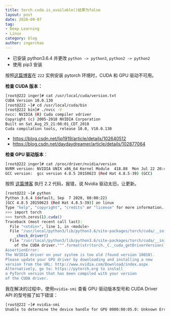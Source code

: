 ```yaml
---
title: torch.cuda.is_available()结果为false
layout: post
date: 2020-09-07
tag: 
- Deep Learning
- Linux
category: blog
author: ingerchao
---
```






- 已安装 python3.6.4 并更改 `python -> python3`, `python2 -> python2`
- 使用 pip3 安装

按照[这篇博客](https://blog.csdn.net/weixin_45250844/article/details/101854871)在 `222` 实例安装 pytorch 环境时，CUDA 和 GPU 驱动不可用。

**检查 CUDA 版本：**

```bash
[root@222 inger]# cat /usr/local/cuda/version.txt
CUDA Version 10.0.130
[root@222 ~]# cd /usr/local/cuda/bin
[root@222 bin]# ./nvcc -V
nvcc: NVIDIA (R) Cuda compiler vdriver
Copyright (c) 2005-2018 NVIDIA Corporation
Built on Sat_Aug_25_21:08:01_CDT_2018
Cuda compilation tools, release 10.0, V10.0.130
```

- https://blog.csdn.net/ljp1919/article/details/102640512
- https://blog.csdn.net/daydaydreamer/article/details/102877064

**检查 GPU 驱动版本**：

```bash
[root@222 inger]# cat /proc/driver/nvidia/version
NVRM version: NVIDIA UNIX x86_64 Kernel Module  418.88  Mon Jul 22 20:45:26 CDT 2019
GCC version:  gcc version 4.8.5 20150623 (Red Hat 4.8.5-39) (GCC)
```

按照 [这篇博客](https://blog.csdn.net/qq_36005129/article/details/107414409?utm_medium=distribute.pc_relevant.none-task-blog-BlogCommendFromMachineLearnPai2-2.channel_param&depth_1-utm_source=distribute.pc_relevant.none-task-blog-BlogCommendFromMachineLearnPai2-2.channel_param) 执行 2.2 代码，报错，说 Nvidia 驱动太旧，让更新。

```bash
[root@222 ~]# python
Python 3.6.4 (default, Sep  7 2020, 08:00:22)
[GCC 4.8.5 20150623 (Red Hat 4.8.5-39)] on linux
Type "help", "copyright", "credits" or "license" for more information.
>>> import torch
>>> torch.zeros(1).cuda()
Traceback (most recent call last):
  File "<stdin>", line 1, in <module>
  File "/usr/local/python3/lib/python3.6/site-packages/torch/cuda/__init__.py", line 186, in _lazy_init
    _check_driver()
  File "/usr/local/python3/lib/python3.6/site-packages/torch/cuda/__init__.py", line 77, in _check_driver
    of the CUDA driver.""".format(str(torch._C._cuda_getDriverVersion())))
AssertionError:
The NVIDIA driver on your system is too old (found version 10010).
Please update your GPU driver by downloading and installing a new
version from the URL: http://www.nvidia.com/Download/index.aspx
Alternatively, go to: https://pytorch.org to install
a PyTorch version that has been compiled with your version
of the CUDA driver.
```

我在解决的过程中，使用`nvidia-smi` 查看 GPU 驱动版本型号和 CUDA Driver API 的型号报了如下错误：

```bash
[root@222 ~]# nvidia-smi
Unable to determine the device handle for GPU 0000:00:05.0: Unknown Error
```

